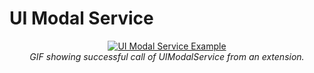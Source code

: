 # UI Modal Service

<div style="text-align: center;">
  <a href="/assets/img/modal-example.gif">
    <img src="/assets/img/modal-example.gif" alt="UI Modal Service Example" style="margin: 0 auto; max-width: 500px;" />
  </a>
  <div><i>GIF showing successful call of UIModalService from an extension.</i></div>
</div>
